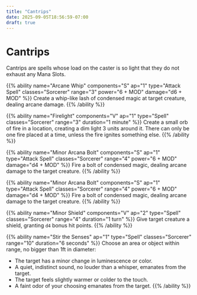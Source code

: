 ```yaml
---
title: "Cantrips"
date: 2025-09-05T18:56:59-07:00
draft: true
---
```


# Cantrips
Cantrips are spells whose load on the caster is so light that they do not exhaust any Mana Slots. 

{{% ability name="Arcane Whip" components="S" ap="1" type="Attack Spell" classes="Sorcerer" range="3" power="6 + MOD" damage="d6 + MOD" %}}
Create a whip-like lash of condensed magic at target creature, dealing arcane damage.
{{% /ability %}}

{{% ability name="Firelight" components="V" ap="1" type="Spell" classes="Sorcerer" range="3" duration="1 minute" %}}
Create a small orb of fire in a location, creating a dim light 3 units around it. There can only be one fire placed at a time, unless the fire ignites something else.
{{% /ability %}}

{{% ability name="Minor Arcana Bolt" components="S" ap="1" type="Attack Spell" classes="Sorcerer" range="4" power="6 + MOD" damage="d4 + MOD" %}}
Fire a bolt of condensed magic, dealing arcane damage to the target creature.
{{% /ability %}}

{{% ability name="Minor Arcana Bolt" components="S" ap="1" type="Attack Spell" classes="Sorcerer" range="4" power="6 + MOD" damage="d4 + MOD" %}}
Fire a bolt of condensed magic, dealing arcane damage to the target creature.
{{% /ability %}}

{{% ability name="Minor Shield" components="V" ap="2" type="Spell" classes="Sorcerer" range="4" duration="1 turn" %}}
Give target creature a shield, granting `d4` bonus hit points.
{{% /ability %}}

{{% ability name="Stir the Senses" ap="1" type="Spell" classes="Sorcerer" range="10" duration="6 seconds" %}}
Choose an area or object within range, no bigger than 1ft in diameter:
- The target has a minor change in luminescence or color.
- A quiet, indistinct sound, no louder than a whisper, emanates from the target.
- The target feels slightly warmer or colder to the touch.
- A faint odor of your choosing emanates from the target.
{{% /ability %}}